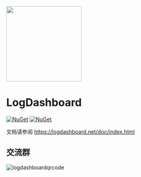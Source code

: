 <img src="https://raw.githubusercontent.com/liangshiw/LogDashboard/develop/logo.png" width="200" height="200" /> 

# LogDashboard


[![NuGet](https://img.shields.io/nuget/v/LogDashboard.svg)](https://www.nuget.org/packages/LogDashboard/)
[![NuGet](https://img.shields.io/nuget/dt/LogDashboard.svg)](https://www.nuget.org/packages/LogDashboard/)

文档请参阅 https://logdashboard.net/doc/index.html


## 交流群

![logdashboardqrcode](https://user-images.githubusercontent.com/16813853/51227366-df111580-198e-11e9-9e0c-f7b077e63fe7.png)
